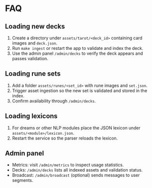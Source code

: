 # FAQ

## Loading new decks
1. Create a directory under `assets/tarot/<deck_id>` containing card images and `deck.json`.
2. Run `make ingest` or restart the app to validate and index the deck.
3. Use the admin panel `/admin/decks` to verify the deck appears and passes validation.

## Loading rune sets
1. Add a folder `assets/runes/<set_id>` with rune images and `set.json`.
2. Trigger asset ingestion so the new set is validated and stored in the index.
3. Confirm availability through `/admin/decks`.

## Loading lexicons
1. For dreams or other NLP modules place the JSON lexicon under `assets/<module>/lexicon.json`.
2. Restart the service so the parser reloads the lexicon.

## Admin panel
- Metrics: visit `/admin/metrics` to inspect usage statistics.
- Decks: `/admin/decks` lists all indexed assets and validation status.
- Broadcast: `/admin/broadcast` (optional) sends messages to user segments.
